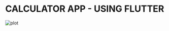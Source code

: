 # CALCULATOR APP - USING FLUTTER


 ![plot](https://github.com/MetalNomad78/calculator_app_flutter/assets/88272018/4643a75e-f67c-4ec6-abcd-7b7bd1e6b8dc)

 
